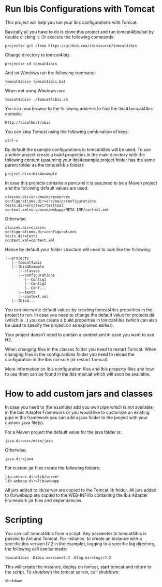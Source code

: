 # Run Ibis Configurations with Tomcat

This project will help you run your Ibis configurations with Tomcat.

Basically all you have to do is clone this project and run tomcat4ibis.bat by
double clicking it. Or execute the following commands:

```
projects> git clone https://github.com/ibissource/tomcat4ibis
```

Change directory to tomcat4ibis:

```
projects> cd tomcat4ibis
```

And on Windows run the following command:

```
tomcat4ibis> tomcat4ibis.bat
```

When not using Windows run:

```
tomcat4ibis> ./tomcat4ibis.sh
```

You can now browse to the following address to find the Ibis4Tomcat4Ibis
console:

```
http://localhost/ibis
```

You can stop Tomcat using the following combination of keys: 

```
ctrl-c
```

By default the example configurations in tomcat4ibis will be used. To use
another project create a build.properties in the main directory with the
following content (assuming your ibis4example project folder has the same parent
folder as the tomcat4ibis folder):

```
project.dir=ibis4example
```

In case this projects contains a pom.xml it is assumed to be a Maven project and
the following default values are used:

```
classes.dir=src/main/resources
configurations.dir=src/main/configurations
tests.dir=src/test/testtool
context.xml=src/main/webapp/META-INF/context.xml
```

Otherwise:

```
classes.dir=classes
configurations.dir=configurations
tests.dir=tests
context.xml=context.xml
```

Hence by default your folder structure will need to look like the following:

```
|--projects
   |--tomcat4ibis
   |--Ibis4Example
      |--classes
      |--configurations
         |--Config1
         |--Config2
         |--Conf...
      |--tests
      |--context.xml
   |--Ibis4...
```

You can overwrite default values by creating tomcat4ibis.properties in the
project to run. In case you need to change the default value for projects.dir
(which is ..) you can create a build.properties in tomcat4ibis (which can also
be used to specify the project.dir as explained earlier).

Your project doesn't need to contain a context.xml in case you want to use H2.

When changing files in the classes folder you need to restart Tomcat. When
changing files in the configurations folder you need to reload the configuration
in the Ibis console (or restart Tomcat).

More information on Ibis configuration files and Ibis property files and how to
use them can be found in the Ibis manual which will soon be available.

# How to add custom jars and classes

In case you need to (for example) add you own pipe which is not available in the
Ibis Adapter Framework or you would like to customize an existing pipe in the
framework you can add a java folder to the project with your custom .java
 file(s).

For a Maven project the default value for the java folder is:

```
java.dir=src/main/java
```
Otherwise:

```
java.dir=java
```

For custom jar files create the following folders:


```
lib.server.dir=lib/server
lib.webapp.dir=lib/webapp
```

All jars added to lib/server are copied to the Tomcat lib folder. All jars added
to lib/webapp are copied to the WEB-INF/lib containing the Ibis Adapter
Framework jar files and dependencies.

# Scripting

You can call tomcat4ibis from a script. Any parameter to tomcat4ibis is passed to
Ant and Tomcat. For instance, to create an instance with a specific ibis version 
(7.2 in the example), logging to a specific log directory, the following call can be made:

```
tomcat4ibis -Dibis.version=7.2 -Dlog.dir=logs/7.2
```

This will create the instance, deploy on tomcat, start tomcat and return to the script.
To shutdown the tomcat server, call shutdown:

```
shutdown
```
